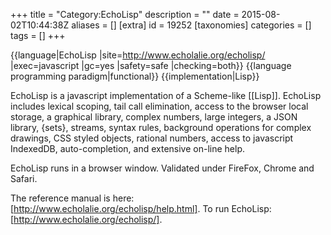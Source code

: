 +++
title = "Category:EchoLisp"
description = ""
date = 2015-08-02T10:44:38Z
aliases = []
[extra]
id = 19252
[taxonomies]
categories = []
tags = []
+++

{{language|EchoLisp
|site=http://www.echolalie.org/echolisp/
|exec=javascript
|gc=yes
|safety=safe
|checking=both}}
{{language programming paradigm|functional}}
{{implementation|Lisp}}

EchoLisp is a javascript implementation of a Scheme-like [[Lisp]]. EchoLisp includes lexical scoping, tail call elimination, access to the browser local storage, a graphical library, complex numbers, large integers, a JSON library, {sets}, streams, syntax rules, background operations for complex drawings, CSS styled objects, rational numbers, access to javascript IndexedDB, auto-completion, and extensive on-line help.

EchoLisp runs in a browser window. Validated under FireFox, Chrome and Safari. 

The reference manual is here: [http://www.echolalie.org/echolisp/help.html].
To run EchoLisp: [http://www.echolalie.org/echolisp/].
